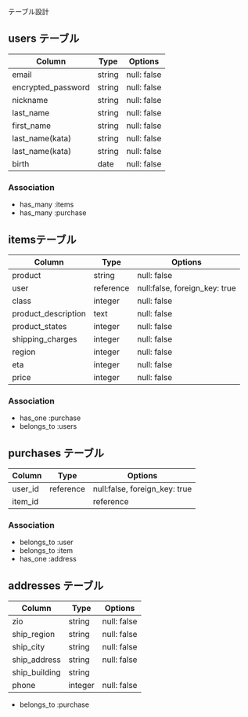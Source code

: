 テーブル設計

## users テーブル

| Column             | Type    | Options     |
| ------------------ | --------| ----------- |
| email              | string  | null: false |
| encrypted_password | string  | null: false |
| nickname           | string  | null: false |
| last_name          | string  | null: false |
| first_name         | string  | null: false |
| last_name(kata)    | string  | null: false |
| last_name(kata)    | string  | null: false |
| birth              | date    | null: false |


### Association

- has_many :items
- has_many :purchase


## itemsテーブル
| Column              | Type       | Options                       |
| ------------------- | -----------| ----------------------------- |
| product             | string     | null: false                   |
| user            | reference  | null:false, foreign_key: true |
| class               | integer    | null: false                   |
| product_description | text       | null: false                   |
| product_states      | integer    | null: false                   |
| shipping_charges    | integer    | null: false                   |
| region              | integer    | null: false                   |
| eta                 | integer    | null: false                   |
| price               | integer    | null: false                   |

### Association

- has_one :purchase
- belongs_to :users


## purchases テーブル

| Column  | Type     | Options                       |
| --------| -------- | ----------------------------- |
| user_id | reference| null:false, foreign_key: true |
| item_id|| reference| null:false, foreign_key: true |


### Association

- belongs_to :user
- belongs_to :item
- has_one :address

## addresses テーブル

| Column        | Type    | Options     |
| --------      | ------  | ----------- |
| zio           | string  | null: false |
| ship_region   | string  | null: false |
| ship_city     | string  | null: false |
| ship_address  | string  | null: false |
| ship_building | string  |             |
| phone         | integer | null: false |

- belongs_to :purchase